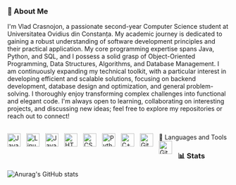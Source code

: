 ### 👋 About Me

I'm Vlad Crasnojon, a passionate second-year Computer Science student at Universitatea Ovidius din Constanța. My academic journey is dedicated to gaining a robust understanding of software development principles and their practical application. My core programming expertise spans Java, Python, and SQL, and I possess a solid grasp of Object-Oriented Programming, Data Structures, Algorithms, and Database Management. I am continuously expanding my technical toolkit, with a particular interest in developing efficient and scalable solutions, focusing on backend development, database design and optimization, and general problem-solving. I thoroughly enjoy transforming complex challenges into functional and elegant code. I'm always open to learning, collaborating on interesting projects, and discussing new ideas; feel free to explore my repositories or reach out to connect!


<br />
🧰 Languages and Tools

<img align="left" alt="Java" width="30px" style="padding-right:10px;" src="https://cdn.jsdelivr.net/gh/devicons/devicon/icons/java/java-original.svg"/>
<img align="left" alt="Linux" width="30px" style="padding-right:10px;" src="https://cdn.jsdelivr.net/gh/devicons/devicon/icons/linux/linux-original.svg" />
<img align="left" alt="JavaScript" width="30px" style="padding-right:10px;" src="https://cdn.jsdelivr.net/gh/devicons/devicon/icons/javascript/javascript-plain.svg" />
<img align="left" alt="HTML" width="30px" style="padding-right:10px;" src="https://cdn.jsdelivr.net/gh/devicons/devicon/icons/html5/html5-plain.svg" />
<img align="left" alt="CSS" width="30px" style="padding-right:10px;" src="https://cdn.jsdelivr.net/gh/devicons/devicon/icons/css3/css3-plain.svg" />
<img align="left" alt="Python" width="30px" style="padding-right:10px;" src="https://cdn.jsdelivr.net/gh/devicons/devicon/icons/python/python-plain.svg" />
<img align="left" alt="C++" width="30px" style="padding-right:10px;" src="https://cdn.jsdelivr.net/gh/devicons/devicon/icons/cplusplus/cplusplus-line.svg" />
<img align="left" alt="GitHub" width="30px" style="padding-right:10px;" src="https://cdn.jsdelivr.net/gh/devicons/devicon/icons/github/github-original.svg" />
<img align="left" alt="Git" width="30px" style="padding-right:10px;" src="https://cdn.jsdelivr.net/gh/devicons/devicon/icons/git/git-original.svg" />


<br />


### 📊 Stats

![Anurag's GitHub stats](https://github-readme-stats.vercel.app/api?username=Vlad-Crasnojon-Igor&show_icons=true&theme=gruvbox)

<br />
